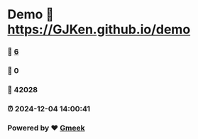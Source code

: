 # Demo :link: https://GJKen.github.io/demo 
### :page_facing_up: [6](https://GJKen.github.io/demo/tag.html) 
### :speech_balloon: 0 
### :hibiscus: 42028 
### :alarm_clock: 2024-12-04 14:00:41 
### Powered by :heart: [Gmeek](https://github.com/Meekdai/Gmeek)
